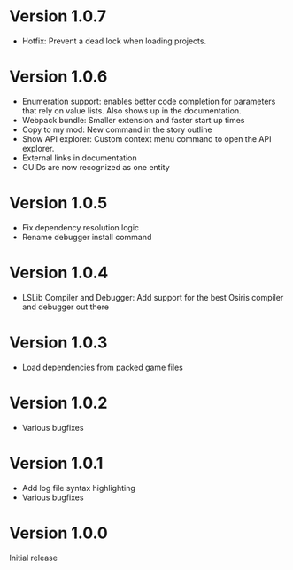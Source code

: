 # Version 1.0.7

- Hotfix: Prevent a dead lock when loading projects.

# Version 1.0.6

- Enumeration support: enables better code completion for parameters that rely on value lists. Also shows up in the documentation.
- Webpack bundle: Smaller extension and faster start up times
- Copy to my mod: New command in the story outline
- Show API explorer: Custom context menu command to open the API explorer.
- External links in documentation
- GUIDs are now recognized as one entity

# Version 1.0.5

- Fix dependency resolution logic
- Rename debugger install command

# Version 1.0.4

- LSLib Compiler and Debugger: Add support for the best Osiris compiler and debugger out there

# Version 1.0.3

- Load dependencies from packed game files

# Version 1.0.2

- Various bugfixes

# Version 1.0.1

- Add log file syntax highlighting
- Various bugfixes

# Version 1.0.0

Initial release
